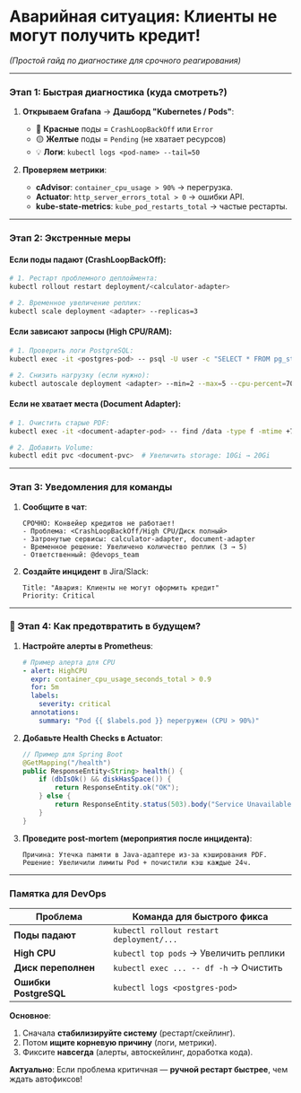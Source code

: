# **Аварийная ситуация: Клиенты не могут получить кредит!**  
*(Простой гайд по диагностике для срочного реагирования)*  

---

### **Этап 1: Быстрая диагностика (куда смотреть?)**
1. **Открываем Grafana** → **Дашборд "Kubernetes / Pods"**:  
   - 🔴 **Красные** поды = `CrashLoopBackOff` или `Error`  
   - 🟡 **Желтые** поды = `Pending` (не хватает ресурсов)  
   - 💡 **Логи**: `kubectl logs <pod-name> --tail=50`  

2. **Проверяем метрики**:  
   - **cAdvisor**: `container_cpu_usage > 90%` → перегрузка.  
   - **Actuator**: `http_server_errors_total > 0` → ошибки API.  
   - **kube-state-metrics**: `kube_pod_restarts_total` → частые рестарты.  

---

### **Этап 2: Экстренные меры**
#### **Если поды падают (CrashLoopBackOff)**:
```bash
# 1. Рестарт проблемного деплоймента:
kubectl rollout restart deployment/<calculator-adapter>

# 2. Временное увеличение реплик:
kubectl scale deployment <adapter> --replicas=3
```

#### **Если зависают запросы (High CPU/RAM)**:
```bash
# 1. Проверить логи PostgreSQL:
kubectl exec -it <postgres-pod> -- psql -U user -c "SELECT * FROM pg_stat_activity WHERE state='active';"

# 2. Снизить нагрузку (если нужно):
kubectl autoscale deployment <adapter> --min=2 --max=5 --cpu-percent=70
```

#### **Если не хватает места (Document Adapter)**:
```bash
# 1. Очистить старые PDF:
kubectl exec -it <document-adapter-pod> -- find /data -type f -mtime +7 -delete

# 2. Добавить Volume:
kubectl edit pvc <document-pvc>  # Увеличить storage: 10Gi → 20Gi
```

---

### **Этап 3: Уведомления для команды**
1. **Сообщите в чат**:  
   ```text
   СРОЧНО: Конвейер кредитов не работает!
   - Проблема: <CrashLoopBackOff/High CPU/Диск полный>
   - Затронутые сервисы: calculator-adapter, document-adapter
   - Временное решение: Увеличено количество реплик (3 → 5)
   - Ответственный: @devops_team
   ```
2. **Создайте инцидент** в Jira/Slack:  
   ```text
   Title: "Авария: Клиенты не могут оформить кредит"
   Priority: Critical
   ```

---

### **🔧 Этап 4: Как предотвратить в будущем?**
1. **Настройте алерты в Prometheus**:  
   ```yaml
   # Пример алерта для CPU
   - alert: HighCPU
     expr: container_cpu_usage_seconds_total > 0.9
     for: 5m
     labels:
       severity: critical
     annotations:
       summary: "Pod {{ $labels.pod }} перегружен (CPU > 90%)"
   ```

2. **Добавьте Health Checks в Actuator**:  
   ```java
   // Пример для Spring Boot
   @GetMapping("/health")
   public ResponseEntity<String> health() {
       if (dbIsOk() && diskHasSpace()) {
           return ResponseEntity.ok("OK");
       } else {
           return ResponseEntity.status(503).body("Service Unavailable");
       }
   }
   ```

3. **Проведите post-mortem (мероприятия после инцидента)**:  
   ```text
   Причина: Утечка памяти в Java-адаптере из-за кэширования PDF.  
   Решение: Увеличили лимиты Pod + почистили кэш каждые 24ч.  
   ```

---

### **Памятка для DevOps**  
| Проблема               | Команда для быстрого фикса              |  
|-------------------------|------------------------------------------|  
| **Поды падают**         | `kubectl rollout restart deployment/...`|  
| **High CPU**            | `kubectl top pods` → Увеличить реплики  |  
| **Диск переполнен**     | `kubectl exec ... -- df -h` → Очистить  |  
| **Ошибки PostgreSQL**   | `kubectl logs <postgres-pod>`           |  

**Основное**:  
1. Сначала **стабилизируйте систему** (рестарт/скейлинг).  
2. Потом **ищите корневую причину** (логи, метрики).  
3. Фиксите **навсегда** (алерты, автоскейлинг, доработка кода).  

**Актуально**: Если проблема критичная — **ручной рестарт быстрее**, чем ждать автофиксов!
